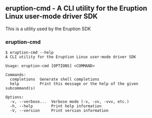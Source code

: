 ## eruption-cmd - A CLI utility for the Eruption Linux user-mode driver SDK

This is a utility used by the Eruption SDK

### eruption-cmd

```shell
$ eruption-cmd --help
A CLI utility for the Eruption Linux user-mode driver SDK

Usage: eruption-cmd [OPTIONS] <COMMAND>

Commands:
  completions  Generate shell completions
  help         Print this message or the help of the given subcommand(s)

Options:
  -v, --verbose...  Verbose mode (-v, -vv, -vvv, etc.)
  -h, --help        Print help information
  -V, --version     Print version information
```
